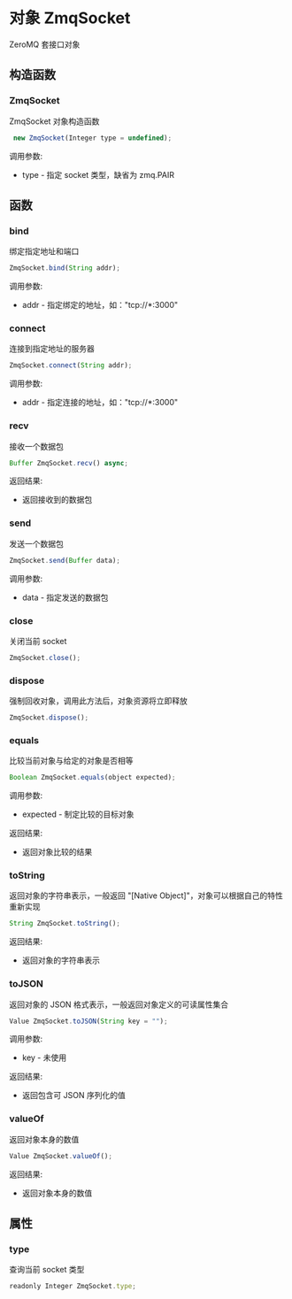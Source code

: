 # 对象 ZmqSocket
ZeroMQ 套接口对象

## 构造函数
        
### ZmqSocket
ZmqSocket 对象构造函数
```JavaScript
 new ZmqSocket(Integer type = undefined);
```

调用参数:
* type - 指定 socket 类型，缺省为 zmq.PAIR

## 函数
        
### bind
绑定指定地址和端口
```JavaScript
ZmqSocket.bind(String addr);
```

调用参数:
* addr - 指定绑定的地址，如：&#34;tcp://*:3000&#34;

### connect
连接到指定地址的服务器
```JavaScript
ZmqSocket.connect(String addr);
```

调用参数:
* addr - 指定连接的地址，如：&#34;tcp://*:3000&#34;

### recv
接收一个数据包
```JavaScript
Buffer ZmqSocket.recv() async;
```

返回结果:
* 返回接收到的数据包

### send
发送一个数据包
```JavaScript
ZmqSocket.send(Buffer data);
```

调用参数:
* data - 指定发送的数据包

### close
关闭当前 socket
```JavaScript
ZmqSocket.close();
```

### dispose
强制回收对象，调用此方法后，对象资源将立即释放
```JavaScript
ZmqSocket.dispose();
```

### equals
比较当前对象与给定的对象是否相等
```JavaScript
Boolean ZmqSocket.equals(object expected);
```

调用参数:
* expected - 制定比较的目标对象

返回结果:
* 返回对象比较的结果

### toString
返回对象的字符串表示，一般返回 &#34;[Native Object]&#34;，对象可以根据自己的特性重新实现
```JavaScript
String ZmqSocket.toString();
```

返回结果:
* 返回对象的字符串表示

### toJSON
返回对象的 JSON 格式表示，一般返回对象定义的可读属性集合
```JavaScript
Value ZmqSocket.toJSON(String key = "");
```

调用参数:
* key - 未使用

返回结果:
* 返回包含可 JSON 序列化的值

### valueOf
返回对象本身的数值
```JavaScript
Value ZmqSocket.valueOf();
```

返回结果:
* 返回对象本身的数值

## 属性
        
### type
查询当前 socket 类型
```JavaScript
readonly Integer ZmqSocket.type;
```

